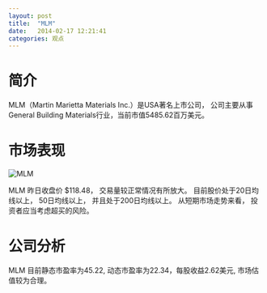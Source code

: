 ```yaml
---
layout: post
title:  "MLM"
date:   2014-02-17 12:21:41
categories: 观点
---
```


# 简介
MLM（Martin Marietta Materials Inc.）是USA著名上市公司，
公司主要从事General Building Materials行业，当前市值5485.62百万美元。

# 市场表现

![MLM](http://finviz.com/chart.ashx?t=MLM&ty=c&ta=1&p=d&s=l)

MLM 昨日收盘价 $118.48，
交易量较正常情况有所放大。
目前股价处于20日均线以上，
50日均线以上，
并且处于200日均线以上。
从短期市场走势来看，
投资者应当考虑超买的风险。

# 公司分析
MLM 目前静态市盈率为45.22, 动态市盈率为22.34，每股收益2.62美元,
市场估值较为合理。
